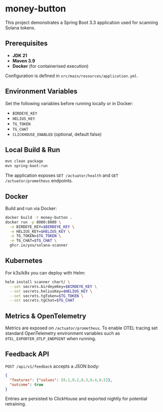 # money-button

This project demonstrates a Spring Boot 3.3 application used for scanning Solana tokens.

## Prerequisites
- **JDK 21**
- **Maven 3.9**
- **Docker** (for containerised execution)

Configuration is defined in `src/main/resources/application.yml`.

## Environment Variables
Set the following variables before running locally or in Docker:
- `BIRDEYE_KEY`
- `HELIUS_KEY`
- `TG_TOKEN`
- `TG_CHAT`
- `CLICKHOUSE_ENABLED` (optional, default false)

## Local Build & Run
```bash
mvn clean package
mvn spring-boot:run
```
The application exposes `GET /actuator/health` and `GET /actuator/prometheus` endpoints.

## Docker
Build and run via Docker:
```bash
docker build -t money-button .
docker run -p 8080:8080 \
  -e BIRDEYE_KEY=$BIRDEYE_KEY \
  -e HELIUS_KEY=$HELIUS_KEY \
  -e TG_TOKEN=$TG_TOKEN \
  -e TG_CHAT=$TG_CHAT \
  ghcr.io/you/solana-scanner
```

## Kubernetes
For k3s/k8s you can deploy with Helm:
```bash
helm install scanner chart/ \
  --set secrets.birdeyeKey=$BIRDEYE_KEY \
  --set secrets.heliusKey=$HELIUS_KEY \
  --set secrets.tgToken=$TG_TOKEN \
  --set secrets.tgChat=$TG_CHAT
```

## Metrics & OpenTelemetry
Metrics are exposed on `/actuator/prometheus`. To enable OTEL tracing set standard
OpenTelemetry environment variables such as `OTEL_EXPORTER_OTLP_ENDPOINT` when running.

## Feedback API
`POST /api/v1/feedback` accepts a JSON body:
```json
{
  "features": {"values": [0.1,0.2,0.3,0.4,0.5]},
  "outcome": true
}
```
Entries are persisted to ClickHouse and exported nightly for potential retraining.
